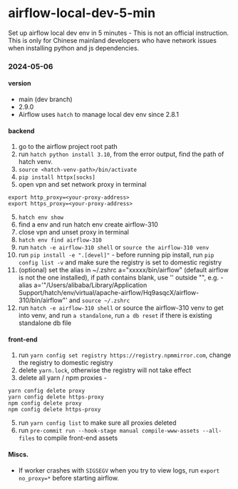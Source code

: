 # airflow-local-dev-5-min
Set up airflow local dev env in 5 minutes - This is not an official instruction. This is only for Chinese mainland developers 
who have network issues when installing python and js dependencies.

### 2024-05-06
#### version
*  main (dev branch)
*  2.9.0
*  Airflow uses `hatch` to manage local dev env since 2.8.1

#### backend
1. go to the airflow project root path
2. run `hatch python install 3.10`, from the error output, find the path of hatch venv.
3. `source <hatch-venv-path>/bin/activate`
4. `pip install httpx[socks]`
5. open vpn and set network proxy in terminal
```shell
export http_proxy=<your-proxy-address>
export https_proxy=<your-proxy-address>
```
5. `hatch env show`
6. find a env and run hatch env create airflow-310
7. close vpn and unset proxy in terminal
8. `hatch env find airflow-310`
9. run `hatch -e airflow-310 shell` or `source the airflow-310 venv`
10. run `pip install -e ".[devel]"` - before running pip install, run `pip config list -v` and make sure the registry is set to domestic registry
11. (optional) set the alias in ~/.zshrc a="xxxxx/bin/airflow"  (default airflow is not the one installed), if path contains blank, use '' outside "", e.g. - alias a='"/Users/alibaba/Library/Application Support/hatch/env/virtual/apache-airflow/Hq9asqcX/airflow-310/bin/airflow"' and `source ~/.zshrc`
12. run `hatch -e airflow-310 shell` or source the airflow-310 venv to get into venv, and run `a standalone`, run `a db reset` if there is existing standalone db file

#### front-end
1. run `yarn config set registry https://registry.npmmirror.com`, change the registry to domestic registry
2. delete `yarn.lock`, otherwise the registry will not take effect
3. delete all yarn / npm proxies -
```shell
yarn config delete proxy
yarn config delete https-proxy
npm config delete proxy
npm config delete https-proxy
```
5. run `yarn config list` to make sure all proxies deleted
6. run `pre-commit run --hook-stage manual compile-www-assets --all-files` to compile front-end assets

#### Miscs.
* If worker crashes with `SIGSEGV` when you try to view logs, run `export no_proxy=*` before starting airflow.
